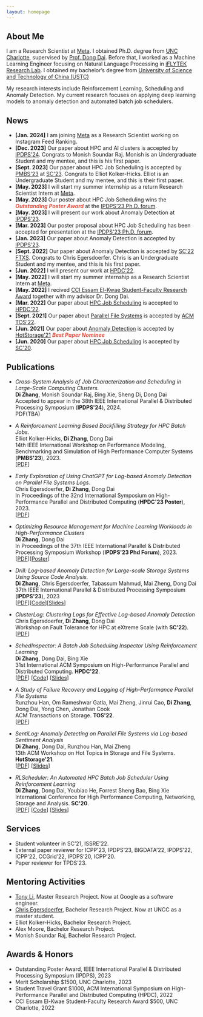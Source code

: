 ```yaml
---
layout: homepage
---
```


## About Me

I am a Research Scientist at [Meta](https://about.meta.com/). I obtained Ph.D. degree from [UNC Charlotte](https://www.charlotte.edu/), supervised by [Prof. Dong Dai](https://daidong.github.io/). Before that, I worked as a Machine Learning Engineer focusing on Natural Language Processing in [iFLYTEK Research Lab](http://www.iflytek.com/en/). I obtained my bachelor’s degree from [University of Science and Technology of China (USTC)](https://en.ustc.edu.cn/)

My research interests include Reinforcement Learning, Scheduling and Anomaly Detection. My current research focuses on applying deep learning models to anomaly detection and automated batch job schedulers.


## News

- **[Jan. 2024]** I am joining [Meta](https://about.meta.com/) as a Research Scientist working on Instagram Feed Ranking.
- **[Dec. 2023]** Our paper about HPC and AI clusters is accepted by [IPDPS'24](https://www.ipdps.org/). Congrats to Monish Soundar Raj. Monish is an Undergraduate Student and my mentee, and this is his first paper.
- **[Sept. 2023]** Our paper about HPC Job Scheduling is accepted by [PMBS'23](https://www.dcs.warwick.ac.uk/pmbs/pmbs/PMBS/Welcome.html) at [SC'23](https://sc23.supercomputing.org/). Congrats to Elliot Kolker-Hicks. Elliot is an Undergraduate Student and my mentee, and this is their first paper.
- **[May. 2023]** I will start my summer internship as a return Research Scientist Intern at [Meta](https://about.meta.com/).
- **[May. 2023]** Our poster about HPC Job Scheduling wins the <strong><i style="color:#e74d3c">Outstanding Poster Award</i></strong> at the [IPDPS'23 Ph.D. forum](http://www.ipdps.org/ipdps2023/2023-phd-forum.html). 
- **[May. 2023]** I will present our work about Anomaly Detection at [IPDPS’23](https://www.ipdps.org/).
- **[Mar. 2023]** Our poster proposal about HPC Job Scheduling has been accepted for presentation at the [IPDPS'23 Ph.D. forum](http://www.ipdps.org/ipdps2023/2023-phd-forum.html). 
- **[Jan. 2023]** Our paper about Anomaly Detection is accepted by [IPDPS’23](https://www.ipdps.org/).
- **[Sept. 2022]** Our paper about Anomaly Detection is accepted by [SC’22 FTXS](https://sc22.supercomputing.org/). Congrats to Chris Egersdoerfer. Chris is an Undergraduate Student and my mentee, and this is his first paper.
- **[Jun.  2022]** I will present our work at [HPDC'22](https://www.hpdc.org/2022/).
- **[May.  2022]** I will start my summer internship as a Research Scientist Intern at [Meta](https://about.meta.com/).
- **[May.  2022]** I recived [CCI Essam El-Kwae Student-Faculty Research Award](https://cci.charlotte.edu/news/2022-05-02/cci-facultystaff-awards-luncheon) together with my advisor Dr. Dong Dai.
- **[Mar.  2022]** Our paper about [HPC Job Scheduling](https://dl.acm.org/doi/10.1145/3502181.3531470) is accepted to [HPDC'22](https://www.hpdc.org/2022/). 
- **[Sept. 2021]** Our paper about [Parallel File Systems](https://webpages.charlotte.edu/ddai/papers/tos-pfs-2022.pdf) is accepted by [ACM TOS'22](https://dl.acm.org/journal/tos). 
- **[Jun.  2021]** Our paper about [Anomaly Detection](https://dl.acm.org/doi/abs/10.1145/3465332.3470873) is accepted by [HotStorage'21](https://www.hotstorage.org/2021/) <strong><i style="color:#e74d3c">Best Paper Nominee</i></strong>
- **[Jun.  2020]** Our paper about [HPC Job Scheduling](https://ieeexplore.ieee.org/abstract/document/9355253) is accepted by [SC'20](https://sc20.supercomputing.org/).

## Publications


- *Cross-System Analysis of Job Characterization and Scheduling in Large-Scale Computing Clusters.*
  <br> 
  **Di Zhang**, Monish Soundar Raj, Bing Xie, Sheng Di, Dong Dai 
  <br>
  Accepted to appear in the 38th IEEE International Parallel & Distributed Processing Symposium (**IPDPS'24**), 2024.
  <br>
  PDF(TBA)

- *A Reinforcement Learning Based Backfilling Strategy for HPC Batch Jobs.*
  <br> 
  Elliot Kolker-Hicks, **Di Zhang**, Dong Dai 
  <br>
  14th IEEE International Workshop on Performance Modeling, Benchmarking and Simulation of High Performance Computer Systems (**PMBS'23**), 2023.
  <br>
  [[PDF](https://webpages.charlotte.edu/ddai/data/RLBackfilling.pdf)]

- *Early Exploration of Using ChatGPT for Log-based Anomaly Detection on Parallel File Systems Logs.*
  <br> 
  Chris Egersdoerfer, **Di Zhang**, Dong Dai 
  <br>
  In Proceedings of the 32nd International Symposium on High-Performance Parallel and Distributed Computing (**HPDC'23 Poster**), 2023.
  <br>
  [[PDF](https://daidong.github.io/files/hpdc23_logchain.pdf)]

- *Optimizing Resource Management for Machine Learning Workloads in High-Performance Clusters*
  <br> 
  **Di Zhang**, Dong Dai 
  <br>
  In Proceedings of the 37th IEEE International Parallel & Distributed Processing Symposium Workshop (**IPDPS'23 Phd Forum**), 2023.
  <br>
  [[PDF](https://zhangdistephen.github.io/assets/files/ipdps_forum_pdf.pdf)][[Poster](https://zhangdistephen.github.io/assets/files/ipdps_forum_poster.pdf)]

- *Drill: Log-based Anomaly Detection for Large-scale Storage Systems Using Source Code Analysis.*
  <br>
 **Di Zhang**, Chris Egersdoerfer, Tabassum Mahmud, Mai Zheng, Dong Dai
  <br>
  37th IEEE International Parallel & Distributed Processing Symposium (**IPDPS'23**), 2023
  <br>
  [[PDF](https://daidong.github.io/files/drill_ipdps23.pdf)][[Code](https://github.com/DIR-LAB/DRILL)][[Slides](https://daidong.github.io/files/drill_ipdps23_talk.pdf)]

- *ClusterLog: Clustering Logs for Effective Log-based Anomaly Detection*
  <br>
 Chris Egersdoerfer, **Di Zhang**, Dong Dai
  <br>
Workshop on Fault Tolerance for HPC at eXtreme Scale (with **SC’22**).
  <br>
  [[PDF](https://daidong.github.io/files/clusterlog-ftxs22.pdf)]

- *SchedInspector: A Batch Job Scheduling Inspector Using Reinforcement Learning*
  <br>
  **Di Zhang**, Dong Dai, Bing Xie
  <br>
  31st International ACM Symposium on High-Performance Parallel and Distributed Computing. **HPDC'22**.
  <br>
  [[PDF](https://webpages.charlotte.edu/ddai/data/dong-hpdc-schedinspector-22.pdf)] [[Code](https://github.com/DIR-LAB/SchedInspector)] [[Slides](https://webpages.charlotte.edu/ddai/data/schedinspector-hpdc22-pub.pptx)]

- *A Study of Failure Recovery and Logging of High-Performance Parallel File Systems*
  <br>
  Runzhou Han, Om Rameshwar Gatla, Mai Zheng, Jinrui Cao, **Di Zhang**, Dong Dai, Yong Chen, Jonathan Cook
  <br>
  ACM Transactions on Storage. **TOS'22**.
  <br>
  [[PDF](https://webpages.charlotte.edu/ddai/data/tos-pfs-2022.pdf)]

- *SentiLog: Anomaly Detecting on Parallel File Systems via Log-based Sentiment Analysis*
  <br>
  **Di Zhang**, Dong Dai, Runzhou Han, Mai Zheng
  <br>
  13th ACM Workshop on Hot Topics in Storage and File Systems. **HotStorage'21**.
  <br>
  [[PDF](https://dl.acm.org/doi/10.1145/3465332.3470873)] [[Slides](https://webpages.charlotte.edu/ddai/data/SentiLog_hotstorage_slides.pdf)]

- *RLScheduler: An Automated HPC Batch Job Scheduler Using Reinforcement Learning*
  <br>
  **Di Zhang**, Dong Dai, Youbiao He, Forrest Sheng Bao, Bing Xie
  <br>
  International Conference for High Performance Computing, Networking, Storage and Analysis. **SC'20**.
  <br>
  [[PDF](https://webpages.charlotte.edu/ddai/data/dong-sc-20.pdf)] [[Code](https://github.com/DIR-LAB/deep-batch-scheduler)] [[Slides](https://webpages.charlotte.edu/ddai/data/RLScheduler_Di_slides.pdf)]

## Services

- Student volunteer in SC’21, ISSRE'22.
- External paper reviewer for ICPP'23, IPDPS'23, BIGDATA'22, IPDPS’22, ICPP'22, CCGrid’22, IPDPS’20, ICPP’20.
- Paper reviewer for TPDS'23.


## Mentoring Activities

- [Tony Li](https://www.linkedin.com/in/jinye-li-25496b142/), Master Research Project. Now at Google as a software engineer.
- [Chris Egersdoerfer](https://www.linkedin.com/in/chris-egersdoerfer-6699b7192/), Bachelor Research Project. Now at UNCC as a master student.
- Elliot Kolker-Hicks, Bachelor Research Project.
- Alex Moore, Bachelor Research Project.
- Monish Soundar Raj, Bachelor Research Project.

## Awards & Honors

- Outstanding Poster Award, IEEE International Parallel & Distributed Processing Symposium (IPDPS), 2023
- Merit Scholarship $1500, UNC Charlotte, 2023
- Student Travel Grant $1000, ACM International Symposium on High-Performance Parallel and Distributed Computing (HPDC), 2022
- CCI Essam El-Kwae Student-Faculty Research Award $500, UNC Charlotte, 2022